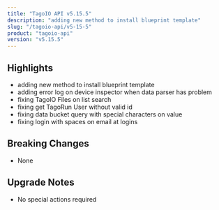 ```yaml
---
title: "TagoIO API v5.15.5"
description: "adding new method to install blueprint template"
slug: "/tagoio-api/v5-15-5"
product: "tagoio-api"
version: "v5.15.5"
---
```


## Highlights

- adding new method to install blueprint template
- adding error log on device inspector when data parser has problem
- fixing TagoIO Files on list search
- fixing get TagoRun User without valid id
- fixing data bucket query with special characters on value
- fixing login with spaces on email at logins

## Breaking Changes

- None

## Upgrade Notes

- No special actions required
